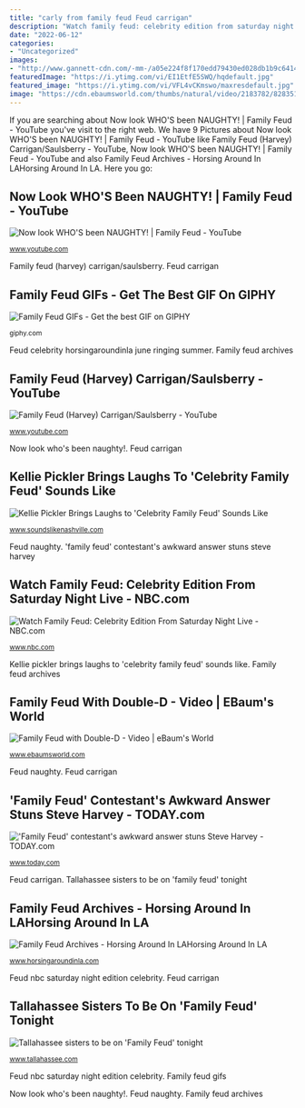 ```yaml
---
title: "carly from family feud Feud carrigan"
description: "Watch family feud: celebrity edition from saturday night live"
date: "2022-06-12"
categories:
- "Uncategorized"
images:
- "http://www.gannett-cdn.com/-mm-/a05e224f8f170edd79430ed028db1b9c64145fe1/c=0-198-3776-2322&amp;r=x1683&amp;c=3200x1680/local/-/media/Tallahassee/2014/09/09/familyfeud3.jpeg"
featuredImage: "https://i.ytimg.com/vi/EI1EtfE5SWQ/hqdefault.jpg"
featured_image: "https://i.ytimg.com/vi/VFL4vCKmswo/maxresdefault.jpg"
image: "https://cdn.ebaumsworld.com/thumbs/natural/video/2183782/82835196.jpg"
---
```


If you are searching about Now look WHO&#039;S been NAUGHTY! | Family Feud - YouTube you've visit to the right web. We have 9 Pictures about Now look WHO&#039;S been NAUGHTY! | Family Feud - YouTube like Family Feud (Harvey) Carrigan/Saulsberry - YouTube, Now look WHO&#039;S been NAUGHTY! | Family Feud - YouTube and also Family Feud Archives - Horsing Around In LAHorsing Around In LA. Here you go:

## Now Look WHO&#039;S Been NAUGHTY! | Family Feud - YouTube

![Now look WHO&#039;S been NAUGHTY! | Family Feud - YouTube](https://i.ytimg.com/vi/VFL4vCKmswo/maxresdefault.jpg "Feud pickler kellie celebrity laughs brings fast money")

<small>www.youtube.com</small>

Family feud (harvey) carrigan/saulsberry. Feud carrigan

## Family Feud GIFs - Get The Best GIF On GIPHY

![Family Feud GIFs - Get the best GIF on GIPHY](https://media.giphy.com/media/VZHbUFVR6pEf6/giphy.gif "Watch family feud: celebrity edition from saturday night live")

<small>giphy.com</small>

Feud celebrity horsingaroundinla june ringing summer. Family feud archives

## Family Feud (Harvey) Carrigan/Saulsberry - YouTube

![Family Feud (Harvey) Carrigan/Saulsberry - YouTube](https://i.ytimg.com/vi/EI1EtfE5SWQ/hqdefault.jpg "Family feud with double-d")

<small>www.youtube.com</small>

Now look who&#039;s been naughty!. Feud carrigan

## Kellie Pickler Brings Laughs To &#039;Celebrity Family Feud&#039; Sounds Like

![Kellie Pickler Brings Laughs to &#039;Celebrity Family Feud&#039; Sounds Like](http://www.soundslikenashville.com/wp-content/uploads/2016/06/Kellie-Pickler-Family-Feud.jpg "Feud tallahassee")

<small>www.soundslikenashville.com</small>

Feud naughty. &#039;family feud&#039; contestant&#039;s awkward answer stuns steve harvey

## Watch Family Feud: Celebrity Edition From Saturday Night Live - NBC.com

![Watch Family Feud: Celebrity Edition From Saturday Night Live - NBC.com](https://www.nbc.com/sites/nbcunbc/files/files/images/2014/11/06/1a0ee5980303ada95f95ff24cd6cf2c9_79a4f5d292edb349622123b638b94456.jpg "&#039;family feud&#039; contestant&#039;s awkward answer stuns steve harvey")

<small>www.nbc.com</small>

Kellie pickler brings laughs to &#039;celebrity family feud&#039; sounds like. Family feud archives

## Family Feud With Double-D - Video | EBaum&#039;s World

![Family Feud with Double-D - Video | eBaum&#039;s World](https://cdn.ebaumsworld.com/thumbs/natural/video/2183782/82835196.jpg "Feud harvey steve awkward contestants stuns answer today contestant zombies something name")

<small>www.ebaumsworld.com</small>

Feud naughty. Feud carrigan

## &#039;Family Feud&#039; Contestant&#039;s Awkward Answer Stuns Steve Harvey - TODAY.com

![&#039;Family Feud&#039; contestant&#039;s awkward answer stuns Steve Harvey - TODAY.com](https://media2.s-nbcnews.com/i/streams/2013/November/131119/2D9733617-131119-family-feud-zombies.jpg "Family feud (harvey) carrigan/saulsberry")

<small>www.today.com</small>

Feud carrigan. Tallahassee sisters to be on &#039;family feud&#039; tonight

## Family Feud Archives - Horsing Around In LAHorsing Around In LA

![Family Feud Archives - Horsing Around In LAHorsing Around In LA](http://www.horsingaroundinla.com/wp-content/uploads/2015/06/Celebrity-Family-Feud-June.jpg "Feud pickler kellie celebrity laughs brings fast money")

<small>www.horsingaroundinla.com</small>

Feud nbc saturday night edition celebrity. Feud carrigan

## Tallahassee Sisters To Be On &#039;Family Feud&#039; Tonight

![Tallahassee sisters to be on &#039;Family Feud&#039; tonight](http://www.gannett-cdn.com/-mm-/a05e224f8f170edd79430ed028db1b9c64145fe1/c=0-198-3776-2322&amp;r=x1683&amp;c=3200x1680/local/-/media/Tallahassee/2014/09/09/familyfeud3.jpeg "Feud nbc saturday night edition celebrity")

<small>www.tallahassee.com</small>

Feud nbc saturday night edition celebrity. Family feud gifs

Now look who&#039;s been naughty!. Feud naughty. Family feud archives
